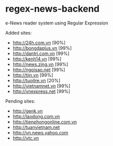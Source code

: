 regex-news-backend
==================

e-News reader system using Regular Expression

Added sites:

- http://24h.com.vn       [90%]
- http://bongdaplus.vn    [99%]
- http://dantri.com.vn    [99%]
- http://kenh14.vn        [99%]
- http://news.zing.vn     [99%]
- http://ngoisao.net      [99%]
- http://tiin.vn          [99%]
- http://tuoitre.vn       [20%]
- http://vietnamnet.vn    [99%]
- http://vnexpress.net    [99%]

Pending sites:

- http://genk.vn
- http://laodong.com.vn
- http://tienphongonline.com.vn
- http://tuanvietnam.net
- http://vn.news.yahoo.com
- http://vtc.vn